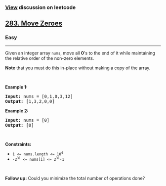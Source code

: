 ### [View](https://leetcode.com/problems/move-zeroes/solutions/3490931/java-well-detailed-two-pointers-runtime-beats-99-98-1ms-memory-beats-56-79-43-9mb/) discussion on leetcode

<h2><a href="https://leetcode.com/problems/move-zeroes/">283. Move Zeroes</a></h2><h3>Easy</h3><hr><div><p>
  Given an integer array <code>nums</code>, move all <strong>0</strong>'s to the end of it while maintaining the relative order of the non-zero elements.

  <strong>Note</strong> that you must do this in-place without making a copy of the array. 
</p>
  
<p>&nbsp;</p>
<p><strong>Example 1:</strong></p>

<pre>
<strong>Input:</strong> nums = [0,1,0,3,12]
<strong>Output:</strong> [1,3,2,0,0]
</pre>

<p><strong>Example 2:</strong></p>

<pre>
<strong>Input:</strong> nums = [0]
<strong>Output:</strong> [0]
</pre>

<p>&nbsp;</p>
<p><strong>Constraints:</strong></p>

<ul>
    <li><code>1 &lt;= nums.length &lt;= 10<sup>4</sup></code></li>
    <li><code>-2<sup>31</sup> &lt;= nums[i] &lt;= 2<sup>31</sup>-1</code></li>
</ul>

<p>&nbsp;</p>
<p><strong>Follow up:</strong> Could you minimize the total number of operations done?
</div>
